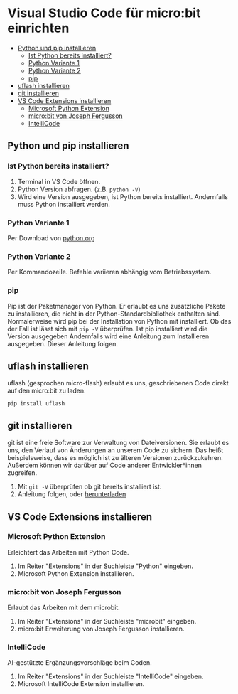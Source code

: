 # Visual Studio Code für micro:bit einrichten <!-- omit from toc --> 

- [Python und pip installieren](#python-und-pip-installieren)
  - [Ist Python bereits installiert?](#ist-python-bereits-installiert)
  - [Python Variante 1](#python-variante-1)
  - [Python Variante 2](#python-variante-2)
  - [pip](#pip)
- [uflash installieren](#uflash-installieren)
- [git installieren](#git-installieren)
- [VS Code Extensions installieren](#vs-code-extensions-installieren)
  - [Microsoft Python Extension](#microsoft-python-extension)
  - [micro:bit von Joseph Fergusson](#microbit-von-joseph-fergusson)
  - [IntelliCode](#intellicode)


## Python und pip installieren

### Ist Python bereits installiert?
1. Terminal in VS Code öffnen.
2. Python Version abfragen. (z.B. `python -V`)
3. Wird eine Version ausgegeben, ist Python bereits installiert.
    Andernfalls muss Python installiert werden.

### Python Variante 1
Per Download von [python.org](https://www.python.org/downloads/)

### Python Variante 2
Per Kommandozeile. Befehle variieren abhängig vom Betriebssystem.

### pip
Pip ist der Paketmanager von Python. Er erlaubt es uns zusätzliche
Pakete zu installieren, die nicht in der Python-Standardbibliothek
enthalten sind.
Normalerweise wird pip bei der Installation von Python mit installiert. 
Ob das der Fall ist lässt sich mit `pip -V` überprüfen. Ist pip 
installiert wird die Version ausgegeben Andernfalls wird eine Anleitung 
zum Installieren ausgegeben. Dieser Anleitung folgen.

## uflash installieren
uflash (gesprochen micro-flash) erlaubt es uns, geschriebenen Code direkt 
auf den micro:bit zu laden.

`pip install uflash`

## git installieren
git ist eine freie Software zur Verwaltung von Dateiversionen. Sie erlaubt
es uns, den Verlauf von Änderungen an unserem Code zu sichern. Das heißt
beispielsweise, dass es möglich ist zu älteren Versionen zurückzukehren.
Außerdem können wir darüber auf Code anderer Entwickler*innen zugreifen.

1. Mit `git -V` überprüfen ob git bereits installiert ist.
2. Anleitung folgen, oder [herunterladen](https://git-scm.com/downloads)

## VS Code Extensions installieren

### Microsoft Python Extension
Erleichtert das Arbeiten mit Python Code.
1. Im Reiter "Extensions" in der Suchleiste "Python" eingeben.
2. Microsoft Python Extension installieren.

### micro:bit von Joseph Fergusson
Erlaubt das Arbeiten mit dem microbit.
1. Im Reiter "Extensions" in der Suchleiste "microbit" eingeben.
2. micro:bit Erweiterung von Joseph Fergusson installieren.
   
### IntelliCode
AI-gestützte Ergänzungsvorschläge beim Coden.
1. Im Reiter "Extensions" in der Suchleiste "IntelliCode" eingeben.
2. Microsoft IntelliCode Extension installieren.